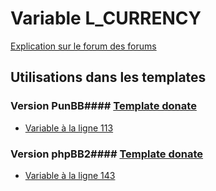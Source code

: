 # Variable L_CURRENCY
[Explication sur le forum des forums](http://forum.forumactif.com/t294113-listing-des-variables#L_CURRENCY)
## Utilisations dans les templates
### Version PunBB#### [Template donate](punbb/donate.md)
* [Variable à la ligne 113](../punbb/donate.tpl#L113)
### Version phpBB2#### [Template donate](subsilver/donate.md)
* [Variable à la ligne 143](../subsilver/donate.tpl#L143)